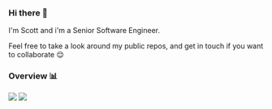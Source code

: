 ### Hi there 👋

I'm Scott and i'm a Senior Software Engineer.

Feel free to take a look around my public repos, and get in touch if you want to collaborate 😌

### Overview 📊

<!--
**snc-software/snc-software** is a ✨ _special_ ✨ repository because its `README.md` (this file) appears on your GitHub profile.

Here are some ideas to get you started:

- 🔭 I’m currently working on ...
- 🌱 I’m currently learning ...
- 👯 I’m looking to collaborate on ...
- 🤔 I’m looking for help with ...
- 💬 Ask me about ...
- 📫 How to reach me: ...
- 😄 Pronouns: ...
- ⚡ Fun fact: ...
-->

<p float="left">
  <img src="https://github-readme-stats.vercel.app/api?username=snc-software&show_icons=true&count_private=true" />
  <img src="https://github-readme-stats.vercel.app/api/top-langs/?username=snc-software&layout=compact" />
</p>
